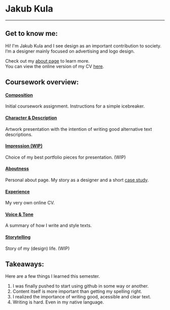# Jakub Kula
---

## Get to know me:
Hi! I'm Jakub Kula and I see design as an important contribution to society.<br>
I’m a designer mainly focused on advertising and logo design.

Check out my [about page](03-aboutness/) to learn more. <br>
You can view the online version of my CV [here](04-experience/).

## Coursework overview:
#### [Composition](00-composition/) 
Initial coursework assignment. Instructions for a simple icebreaker. 
#### [Character & Description](01-character-description/)
Artwork presentation with the intention of writing good alternative text descriptions.
#### [Impression (WIP)](02-impression/)
Choice of my best portfolio pieces for presentation. (WIP)
#### [Aboutness](03-aboutness/)
Personal about page. My story as a designer and a short [case study](03-aboutness/case-study.md/).
#### [Experience](04-experience/)
My very own online CV.
#### [Voice & Tone](05-voice-tone/)
A summary of how I write and style texts.
#### [Storytelling](06-storytelling/)
Story of my (design) life. (WIP)

## Takeaways:
Here are a few things I learned this semester.
1. I was finally pushed to start using github in some way or another.
2. Content itself is more important than getting my spelling right.
3. I realized the importance of writing good, acessible and clear text.
4. Writing is hard. Even in my native language.

